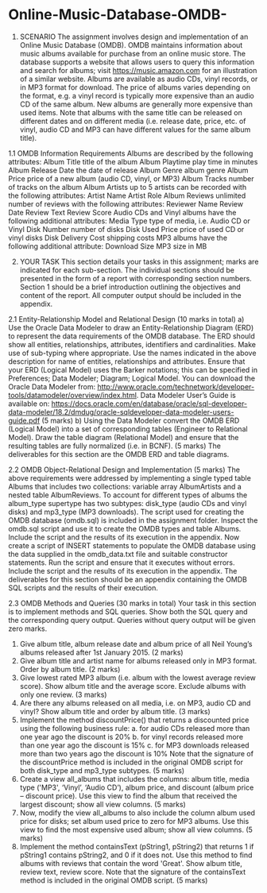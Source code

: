# Online-Music-Database-OMDB-

1. SCENARIO
The assignment involves design and implementation of an Online Music Database (OMDB).
OMDB maintains information about music albums available for purchase from an online music
store. The database supports a website that allows users to query this information and search for
albums; visit https://music.amazon.com for an illustration of a similar website. Albums are
available as audio CDs, vinyl records, or in MP3 format for download. The price of albums varies
depending on the format, e.g. a vinyl record is typically more expensive than an audio CD of the
same album. New albums are generally more expensive than used items. Note that albums with the
same title can be released on different dates and on different media (i.e. release date, price, etc. of
vinyl, audio CD and MP3 can have different values for the same album title). 

1.1 OMDB Information Requirements
Albums are described by the following attributes:
 Album Title title of the album
Album Playtime play time in minutes
Album Release Date the date of release
Album Genre album genre
Album Price price of a new album (audio CD, vinyl, or MP3)
Album Tracks number of tracks on the album
Album Artists up to 5 artists can be recorded with the following attributes:
  Artist Name
  Artist Role
  Album Reviews unlimited number of reviews with the following attributes:
  Reviewer Name
  Review Date
  Review Text
  Review Score
Audio CDs and Vinyl albums have the following additional attributes:
  Media Type type of media, i.e. Audio CD or Vinyl
  Disk Number number of disks
  Disk Used Price price of used CD or vinyl disks
  Disk Delivery Cost shipping costs
MP3 albums have the following additional attribute:
  Download Size MP3 size in MB


2. YOUR TASK
This section details your tasks in this assignment; marks are indicated for each sub-section. The
individual sections should be presented in the form of a report with corresponding section
numbers. Section 1 should be a brief introduction outlining the objectives and content of the report.
All computer output should be included in the appendix.

2.1 Entity-Relationship Model and Relational Design (10 marks in total)
a) Use the Oracle Data Modeler to draw an Entity-Relationship Diagram (ERD) to represent the
data requirements of the OMDB database. The ERD should show all entities, relationships,
attributes, identifiers and cardinalities. Make use of sub-typing where appropriate. Use the
names indicated in the above description for name of entities, relationships and attributes.
Ensure that your ERD (Logical Model) uses the Barker notations; this can be specified in
Preferences; Data Modeler; Diagram; Logical Model. You can download the Oracle Data
Modeler from:
http://www.oracle.com/technetwork/developer-tools/datamodeler/overview/index.html.
Data Modeler User’s Guide is available on:
https://docs.oracle.com/en/database/oracle/sql-developer-data-modeler/18.2/dmdug/oracle-sqldeveloper-data-modeler-users-guide.pdf (5 marks)
b) Using the Data Modeler convert the OMDB ERD (Logical Model) into a set of corresponding
tables (Engineer to Relational Model). Draw the table diagram (Relational Model) and ensure
that the resulting tables are fully normalized (i.e. in BCNF). (5 marks)
The deliverables for this section are the OMDB ERD and table diagrams.

2.2 OMDB Object-Relational Design and Implementation (5 marks)
The above requirements were addressed by implementing a single typed table Albums that
includes two collections: variable array AlbumArtists and a nested table AlbumReviews. To
account for different types of albums the album_type supertype has two subtypes: disk_type (audio
CDs and vinyl disks) and mp3_type (MP3 downloads). The script used for creating the OMDB
database (omdb.sql) is included in the assignment folder. Inspect the omdb.sql script and use it to
create the OMDB types and table Albums. Include the script and the results of its execution in
the appendix.
Now create a script of INSERT statements to populate the OMDB database using the data supplied
in the omdb_data.txt file and suitable constructor statements. Run the script and ensure that it
executes without errors. Include the script and the results of its execution in the appendix.
The deliverables for this section should be an appendix containing the OMDB SQL scripts and
the results of their execution.

2.3 OMDB Methods and Queries (30 marks in total)
Your task in this section is to implement methods and SQL queries. Show both the SQL query
and the corresponding query output. Queries without query output will be given zero marks.
1. Give album title, album release date and album price of all Neil Young’s albums released after
1st January 2015. (2 marks)
2. Give album title and artist name for albums released only in MP3 format. Order by album title.
(2 marks)
3. Give lowest rated MP3 album (i.e. album with the lowest average review score). Show album
title and the average score. Exclude albums with only one review. (3 marks)
4. Are there any albums released on all media, i.e. on MP3, audio CD and vinyl? Show album
title and order by album title. (3 marks)
5. Implement the method discountPrice() that returns a discounted price using the following
business rule:
a. for audio CDs released more than one year ago the discount is 20%
b. for vinyl records released more than one year ago the discount is 15%
c. for MP3 downloads released more than two years ago the discount is 10%
Note that the signature of the discountPrice method is included in the original OMDB script for
both disk_type and mp3_type subtypes. (5 marks)
6. Create a view all_albums that includes the columns: album title, media type ('MP3', ‘Vinyl’,
‘Audio CD’), album price, and discount (album price – discount price). Use this view to find
the album that received the largest discount; show all view columns. (5 marks)
7. Now, modify the view all_albums to also include the column album used price for disks; set
album used price to zero for MP3 albums. Use this view to find the most expensive used
album; show all view columns. (5 marks)
8. Implement the method containsText (pString1, pString2) that returns 1 if pString1 contains
pString2, and 0 if it does not. Use this method to find albums with reviews that contain the
word 'Great'. Show album title, review text, review score. Note that the signature of the
containsText method is included in the original OMDB script. (5 marks)
